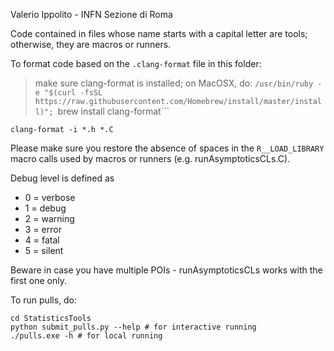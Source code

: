 Valerio Ippolito - INFN Sezione di Roma

Code contained in files whose name starts with a capital letter are tools; otherwise, they are macros or runners.

To format code based on the `.clang-format` file in this folder:

> make sure clang-format is installed; on MacOSX, do:
> ```/usr/bin/ruby -e "$(curl -fsSL https://raw.githubusercontent.com/Homebrew/install/master/install)"; ```brew install clang-format```

```clang-format -i *.h *.C```

Please make sure you restore the absence of spaces in the `R__LOAD_LIBRARY` macro calls used by macros or runners (e.g. runAsymptoticsCLs.C).

Debug level is defined as
  * 0 = verbose
  * 1 = debug
  * 2 = warning
  * 3 = error
  * 4 = fatal
  * 5 = silent

Beware in case you have multiple POIs - runAsymptoticsCLs works with the first one only.

To run pulls, do:
```
cd StatisticsTools
python submit_pulls.py --help # for interactive running
./pulls.exe -h # for local running
```
